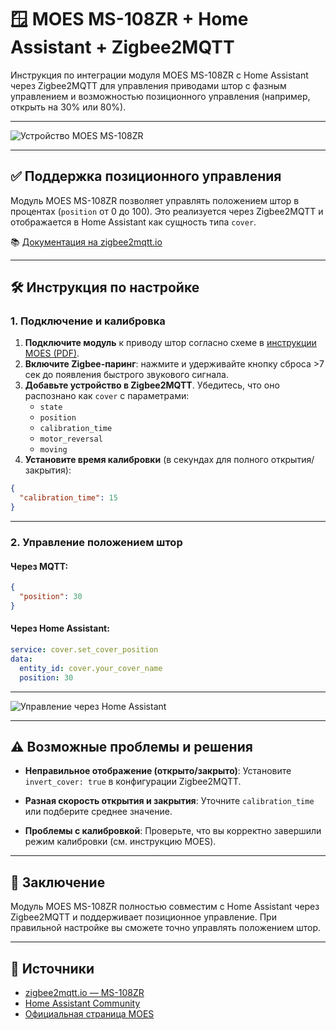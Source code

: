 # 🪟 MOES MS-108ZR + Home Assistant + Zigbee2MQTT

Инструкция по интеграции модуля MOES MS-108ZR с Home Assistant через Zigbee2MQTT для управления приводами штор с фазным управлением и возможностью позиционного управления (например, открыть на 30% или 80%).

---

![Устройство MOES MS-108ZR](https://cdn.shopify.com/s/files/1/0555/6422/1436/files/详情页_03_480x480.jpg)

---

## ✅ Поддержка позиционного управления

Модуль MOES MS-108ZR позволяет управлять положением штор в процентах (`position` от 0 до 100). Это реализуется через Zigbee2MQTT и отображается в Home Assistant как сущность типа `cover`.

📚 [Документация на zigbee2mqtt.io](https://www.zigbee2mqtt.io/devices/MS-108ZR.html)

---

## 🛠️ Инструкция по настройке

### 1. Подключение и калибровка

1. **Подключите модуль** к приводу штор согласно схеме в [инструкции MOES (PDF)](https://fr.manuals.plus/m/5a1bdcfa9fb50c51ad10a817cd8ca122afd984700c1076a971787ddd455c9ee7_optim.pdf).
2. **Включите Zigbee-паринг**: нажмите и удерживайте кнопку сброса >7 сек до появления быстрого звукового сигнала.
3. **Добавьте устройство в Zigbee2MQTT**. Убедитесь, что оно распознано как `cover` с параметрами:
   - `state`
   - `position`
   - `calibration_time`
   - `motor_reversal`
   - `moving`
4. **Установите время калибровки** (в секундах для полного открытия/закрытия):
```json
{
  "calibration_time": 15
}
```

---

### 2. Управление положением штор

#### Через MQTT:
```json
{
  "position": 30
}
```

#### Через Home Assistant:
```yaml
service: cover.set_cover_position
data:
  entity_id: cover.your_cover_name
  position: 30
```

---

![Управление через Home Assistant](https://cdn.shopify.com/s/files/1/0555/6422/1436/files/详情页_08.jpg)

---

## ⚠️ Возможные проблемы и решения

- **Неправильное отображение (открыто/закрыто)**:
  Установите `invert_cover: true` в конфигурации Zigbee2MQTT.

- **Разная скорость открытия и закрытия**:
  Уточните `calibration_time` или подберите среднее значение.

- **Проблемы с калибровкой**:
  Проверьте, что вы корректно завершили режим калибровки (см. инструкцию MOES).

---

## 📌 Заключение

Модуль MOES MS-108ZR полностью совместим с Home Assistant через Zigbee2MQTT и поддерживает позиционное управление. При правильной настройке вы сможете точно управлять положением штор.

---

## 🔗 Источники

- [zigbee2mqtt.io — MS-108ZR](https://www.zigbee2mqtt.io/devices/MS-108ZR.html)
- [Home Assistant Community](https://community.home-assistant.io/t/moes-ms-108zr-curtain-switch-rf433-module-zigbee-has-anyone-had-experience-with-this/350862)
- [Официальная страница MOES](https://moeshouse.com/products/zigbee-diy-curtain-switch-module)

